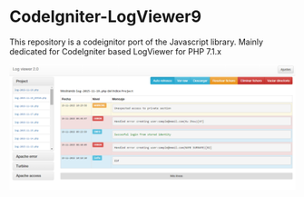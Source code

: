 # CodeIgniter-LogViewer9

This repository is a codeignitor port of the Javascript library. Mainly dedicated for CodeIgniter based LogViewer for PHP 7.1.x

![Screenshot](https://github.com/dineshkummarc/CodeIgniter-LogViewer9/blob/master/screenshot.png)
